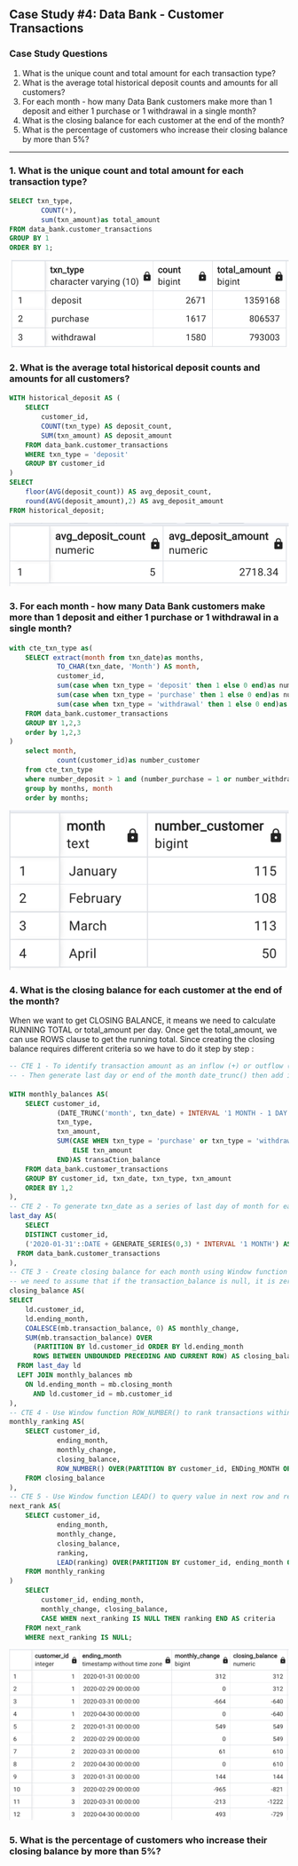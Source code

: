 ## Case Study #4: Data Bank - Customer Transactions

### Case Study Questions
1. What is the unique count and total amount for each transaction type?
2. What is the average total historical deposit counts and amounts for all customers?
3. For each month - how many Data Bank customers make more than 1 deposit and either 1 purchase or 1 withdrawal in a single month?
4. What is the closing balance for each customer at the end of the month?
5. What is the percentage of customers who increase their closing balance by more than 5%?

--------------------------

### 1. What is the unique count and total amount for each transaction type?
```SQL
SELECT txn_type,	
		COUNT(*),
		sum(txn_amount)as total_amount
FROM data_bank.customer_transactions
GROUP BY 1
ORDER BY 1;
```
![image](https://github.com/alfiramdhan/8Weeks_SQL_Challenge/blob/main/Case%20Study%204%20-%20Data%20Bank/4.2%20IMAGE%201.png)

### 2. What is the average total historical deposit counts and amounts for all customers?
```SQL
WITH historical_deposit AS (
	SELECT 
		customer_id,
		COUNT(txn_type) AS deposit_count,
		SUM(txn_amount) AS deposit_amount
	FROM data_bank.customer_transactions
	WHERE txn_type = 'deposit'
	GROUP BY customer_id
)
SELECT 
	floor(AVG(deposit_count)) AS avg_deposit_count,
	round(AVG(deposit_amount),2) AS avg_deposit_amount
FROM historical_deposit;
```
![image](https://github.com/alfiramdhan/8Weeks_SQL_Challenge/blob/main/Case%20Study%204%20-%20Data%20Bank/4.2%20IMAGE%202.png)


### 3. For each month - how many Data Bank customers make more than 1 deposit and either 1 purchase or 1 withdrawal in a single month?
```SQL
with cte_txn_type as(
	SELECT extract(month from txn_date)as months,
			TO_CHAR(txn_date, 'Month') AS month,
			customer_id,
			sum(case when txn_type = 'deposit' then 1 else 0 end)as number_deposit,
			sum(case when txn_type = 'purchase' then 1 else 0 end)as number_purchase,
			sum(case when txn_type = 'withdrawal' then 1 else 0 end)as number_withdraw
	FROM data_bank.customer_transactions
	GROUP BY 1,2,3
	order by 1,2,3
)
	select month,
			count(customer_id)as number_customer
	from cte_txn_type
	where number_deposit > 1 and (number_purchase = 1 or number_withdraw = 1)
	group by months, month
	order by months;
```
![image](https://github.com/alfiramdhan/8Weeks_SQL_Challenge/blob/main/Case%20Study%204%20-%20Data%20Bank/4.2%20IMAGE%203.png)

### 4. What is the closing balance for each customer at the end of the month?

When we want to get CLOSING BALANCE, it means we need to calculate RUNNING TOTAL or total_amount per day. Once get the total_amount, we can use ROWS clause to get the running total. Since creating the closing balance requires different criteria so we have to do it step by step :

```SQL
-- CTE 1 - To identify transaction amount as an inflow (+) or outflow (-)
-- - Then generate last day or end of the month date_trunc() then add interval 1 month minus day to get last day at end of the month

WITH monthly_balances AS(
	SELECT customer_id,
			(DATE_TRUNC('month', txn_date) + INTERVAL '1 MONTH - 1 DAY')AS closing_month,
			txn_type,
			txn_amount,
			SUM(CASE WHEN txn_type = 'purchase' or txn_type = 'withdrawal' then (-txn_amount)
				ELSE txn_amount
			END)AS transaCtion_balance
	FROM data_bank.customer_transactions
	GROUP BY customer_id, txn_date, txn_type, txn_amount
	ORDER BY 1,2
),
-- CTE 2 - To generate txn_date as a series of last day of month for each customer
last_day AS(
	SELECT
    DISTINCT customer_id,
    ('2020-01-31'::DATE + GENERATE_SERIES(0,3) * INTERVAL '1 MONTH') AS ending_month
  FROM data_bank.customer_transactions
),
-- CTE 3 - Create closing balance for each month using Window function SUM() to add changes during the month
-- we need to assume that if the transaction_balance is null, it is zero. Then we can use the COALESCE function
closing_balance AS(
SELECT 
    ld.customer_id, 
    ld.ending_month,
    COALESCE(mb.transaction_balance, 0) AS monthly_change,
    SUM(mb.transaction_balance) OVER 
      (PARTITION BY ld.customer_id ORDER BY ld.ending_month
      ROWS BETWEEN UNBOUNDED PRECEDING AND CURRENT ROW) AS closing_balance
  FROM last_day ld
  LEFT JOIN monthly_balances mb
    ON ld.ending_month = mb.closing_month
      AND ld.customer_id = mb.customer_id
),
-- CTE 4 - Use Window function ROW_NUMBER() to rank transactions within each month
monthly_ranking AS(
	SELECT customer_id,
			ending_month,
			monthly_change,
			closing_balance,
			ROW_NUMBER() OVER(PARTITION BY customer_id, ENDing_MONTH ORDER BY ending_month)as ranking
	FROM closing_balance		
),
-- CTE 5 - Use Window function LEAD() to query value in next row and retrieve NULL for last row
next_rank AS(
	SELECT customer_id,
			ending_month,
			monthly_change,
			closing_balance,
			ranking,
			LEAD(ranking) OVER(PARTITION BY customer_id, ending_month ORDER BY ending_month)as next_ranking
	FROM monthly_ranking		
)
	SELECT 
		customer_id, ending_month, 
		monthly_change, closing_balance,
		CASE WHEN next_ranking IS NULL THEN ranking END AS criteria
	FROM next_rank
	WHERE next_ranking IS NULL;
```
![image](https://github.com/alfiramdhan/8Weeks_SQL_Challenge/blob/main/Case%20Study%204%20-%20Data%20Bank/4.2%20IMAGE%204.png)


### 5. What is the percentage of customers who increase their closing balance by more than 5%?
